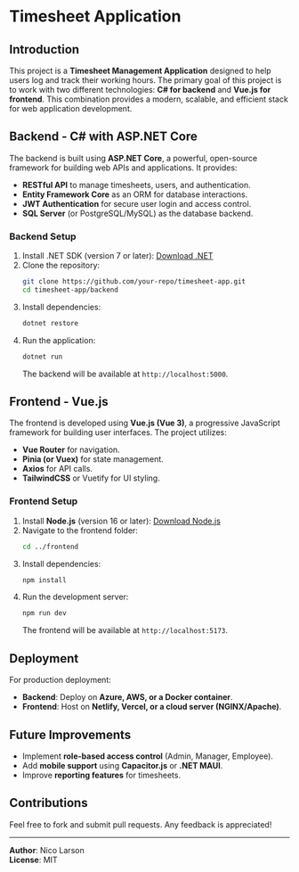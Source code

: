# Timesheet Application

## Introduction

This project is a **Timesheet Management Application** designed to help users log and track their working hours. The primary goal of this project is to work with two different technologies: **C# for backend** and **Vue.js for frontend**. This combination provides a modern, scalable, and efficient stack for web application development.

## Backend - C# with ASP.NET Core

The backend is built using **ASP.NET Core**, a powerful, open-source framework for building web APIs and applications. It provides:

- **RESTful API** to manage timesheets, users, and authentication.
- **Entity Framework Core** as an ORM for database interactions.
- **JWT Authentication** for secure user login and access control.
- **SQL Server** (or PostgreSQL/MySQL) as the database backend.

### Backend Setup

1. Install .NET SDK (version 7 or later): [Download .NET](https://dotnet.microsoft.com/en-us/download)
2. Clone the repository:
   ```sh
   git clone https://github.com/your-repo/timesheet-app.git
   cd timesheet-app/backend
   ```
3. Install dependencies:
   ```sh
   dotnet restore
   ```
4. Run the application:
   ```sh
   dotnet run
   ```
   The backend will be available at `http://localhost:5000`.

## Frontend - Vue.js

The frontend is developed using **Vue.js (Vue 3)**, a progressive JavaScript framework for building user interfaces. The project utilizes:

- **Vue Router** for navigation.
- **Pinia (or Vuex)** for state management.
- **Axios** for API calls.
- **TailwindCSS** or Vuetify for UI styling.

### Frontend Setup

1. Install **Node.js** (version 16 or later): [Download Node.js](https://nodejs.org/)
2. Navigate to the frontend folder:
   ```sh
   cd ../frontend
   ```
3. Install dependencies:
   ```sh
   npm install
   ```
4. Run the development server:
   ```sh
   npm run dev
   ```
   The frontend will be available at `http://localhost:5173`.

## Deployment

For production deployment:

- **Backend**: Deploy on **Azure, AWS, or a Docker container**.
- **Frontend**: Host on **Netlify, Vercel, or a cloud server (NGINX/Apache)**.

## Future Improvements

- Implement **role-based access control** (Admin, Manager, Employee).
- Add **mobile support** using **Capacitor.js** or **.NET MAUI**.
- Improve **reporting features** for timesheets.

## Contributions

Feel free to fork and submit pull requests. Any feedback is appreciated!

---

**Author**: Nico Larson\
**License**: MIT

